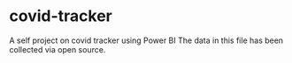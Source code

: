 # covid-tracker
A self project on covid tracker using Power BI
The data in this file has been collected via open source.

